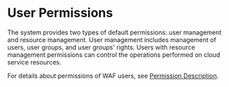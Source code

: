 # User Permissions<a name="EN-US_TOPIC_0193630220"></a>

The system provides two types of default permissions:  user management  and  resource management. User management includes management of users, user groups, and user groups' rights. Users with resource management permissions can control the operations performed on cloud service resources.

For details about permissions of WAF users, see  [Permission Description](https://docs.otc.t-systems.com/en-us/permissions/index.html).

